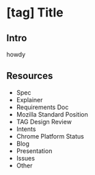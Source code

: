 # [tag] Title

## Intro

howdy





## Resources

- Spec
- Explainer
- Requirements Doc
- Mozilla Standard Position
- TAG Design Review
- Intents
- Chrome Platform Status
- Blog
- Presentation
- Issues
- Other
